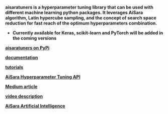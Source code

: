 **aisaratuners is a hyperparameter tuning library that can be used with different machine learning python packages. It leverages AiSara algorithm, Latin hypercube sampling, and the concept of search space reduction for fast reach of the optimum hyperparameters combination.**

* **Currently available for Keras, scikit-learn and  PyTorch will be added in the coming versions**

**[aisaratuners on PyPi](https://pypi.org/project/aisaratuners/)**

**[documentation](https://github.com/aisara-hub/aisaratuners/blob/master/docs/user%20guide.md)**

**[tutorials](https://github.com/aisara-hub/aisaratuners/blob/master/docs/Tutorials.md)**

**[AiSara Hyperparameter Tuning API](https://rapidapi.com/aisara-technology-aisara-technology-default/api/aisara-hyperparameter-tuning)**

**[Medium article](https://aisaradeepwadi.medium.com/advance-keras-hyperparameter-tuning-with-aisaratuners-library-78c488ab4d6a)**

**[video description](https://www.youtube.com/watch?v=pFuyb7q28vg&feature=youtu.be&ab_channel=AiSaraEnquiry)**

**[AiSara Artificial Intelligence](https://www.aisara.ai/)** 
